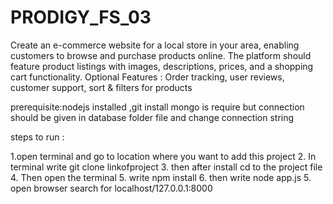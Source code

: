 # PRODIGY_FS_03
Create an e-commerce website for a local store in your area, enabling customers to browse and purchase products online.   The platform should feature product listings with images, descriptions, prices, and a shopping cart functionality.     Optional Features : Order tracking, user reviews, customer support, sort &amp; filters for products

prerequisite:nodejs installed ,git install 
mongo is require but connection should be given in database folder file and change connection string

steps to run :

1.open terminal and go to location where you want to add this project 
2. In terminal write git clone linkofproject
3. then after install cd to the project file 
4. Then open the terminal 
5. write npm install 
6. then write node app.js
5. open browser search for localhost/127.0.0.1:8000
